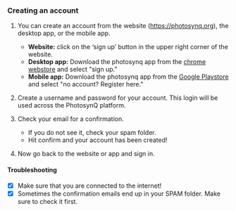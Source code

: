 ### Creating an account

1. 	You can create an account from the website (<https://photosynq.org>), the desktop app, or the mobile app.
	+ **Website:** click on the ‘sign up’ button in the upper right corner of the website.  
	+ **Desktop app:** Download the photosynq app from the [chrome webstore](https://chrome.google.com/webstore/category/apps) and select "sign up."
	+ **Mobile app:** Download the photosynq app from the [Google Playstore](https://play.google.com/store/apps/details?id=org.photosynq.android.photosynq) and select "no account? Register here."

2. 	Create a username and password for your account. This login will be used across the PhotosynQ platform.
3. 	Check your email for a confirmation.  
	+	If you do not see it, check your spam folder.  
	+	Hit confirm and your account has been created!
4.	 Now go back to the website or app and sign in.
 
#### Troubleshooting
- [x] Make sure that you are connected to the internet!
- [x] Sometimes the confirmation emails end up in your SPAM folder. Make sure to check it first.